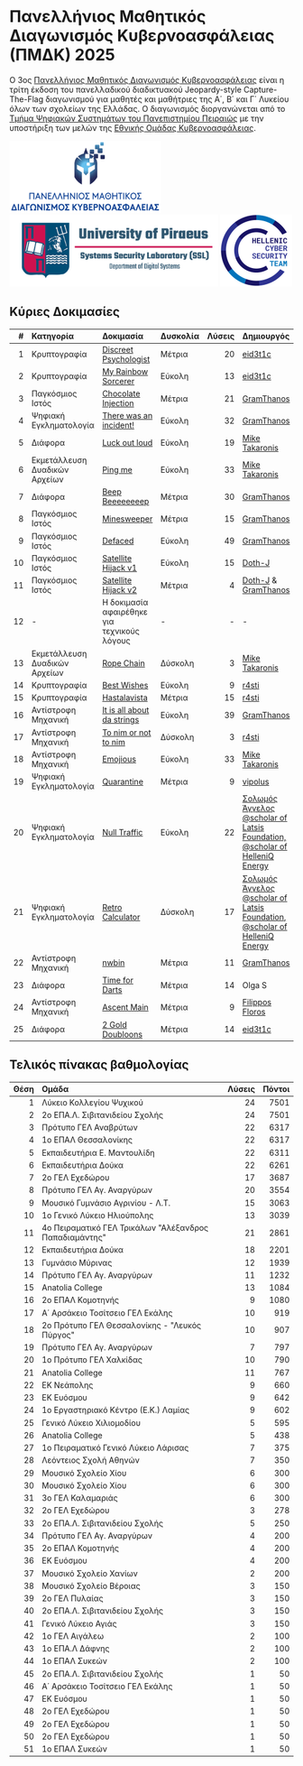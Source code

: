 # Πανελλήνιος Μαθητικός Διαγωνισμός Κυβερνοασφάλειας (ΠΜΔΚ) 2025

O 3ος [Πανελλήνιος Μαθητικός Διαγωνισμός Κυβερνοασφάλειας](https://ecsc.gr/index.php/ethical-hacking-comp/) είναι η τρίτη έκδοση του πανελλαδικού διαδικτυακού Jeopardy-style Capture-The-Flag διαγωνισμού για μαθητές και μαθήτριες της Α΄, Β΄ και Γ΄ Λυκείου όλων των σχολείων της Ελλάδας. Ο διαγωνισμός διοργανώνεται από το [Τμήμα Ψηφιακών Συστημάτων του Πανεπιστημίου Πειραιώς](https://www.ds.unipi.gr) με την υποστήριξη των μελών της [Εθνικής Ομάδας Κυβερνοασφάλειας](https://ecsc.gr).

<p float="left">
  <a href="https://ecsc.gr/index.php/ethical-hacking-comp/"><img src="images/πανελλήνιος-μαθητικός-διαγωνισμός-κυβερνοασφάλειας-πμδκ.png" height="128" /></a>
  <a href="https://www.ds.unipi.gr"><img src="images/university-of-piraeus-ssl.png" height="128" /></a>
  <a href="https://ecsc.gr"><img src="images/hellenic-cyber-security-team.png" height="128" /></a>
</p>

## Κύριες Δοκιμασίες

|   # | Κατηγορία                     | Δοκιμασία                                                                      | Δυσκολία | Λύσεις | Δημιουργός                                                      |
| --: | :---------------------------- | :----------------------------------------------------------------------------- | :------- | -----: | :-------------------------------------------------------------- |
|   1 | Κρυπτογραφία                  | [Discreet Psychologist](challenge-01-discreet-psychologist/writeup/)           | Μέτρια   |     20 | [eid3t1c](https://github.com/eid3t1c) |
|   2 | Κρυπτογραφία                  | [My Rainbow Sorcerer](challenge-02-my-rainbow-sorcerer/writeup/)               | Εύκολη   |     13 | [eid3t1c](https://github.com/eid3t1c) |
|   3 | Παγκόσμιος Ιστός              | [Chocolate Injection](challenge-03-chocolate-injection/writeup/)               | Μέτρια   |     21 | [GramThanos](https://github.com/GramThanos) |
|   4 | Ψηφιακή Εγκληματολογία        | [There was an incident!](challenge-04-there-was-an-incident/writeup/)          | Εύκολη   |     32 | [GramThanos](https://github.com/GramThanos) |
|   5 | Διάφορα                       | [Luck out loud](challenge-05-luck-out-loud/writeup/)                           | Εύκολη   |     19 | [Mike Takaronis](https://x.com/miketakaronis) |
|   6 | Εκμετάλλευση Δυαδικών Αρχείων | [Ping me](challenge-06-ping-me/writeup/)                                       | Εύκολη   |     33 | [Mike Takaronis](https://x.com/miketakaronis) |
|   7 | Διάφορα                       | [Beep Beeeeeeeep](challenge-07-beep-beeeeeeeep/writeup/)                       | Μέτρια   |     30 | [GramThanos](https://github.com/GramThanos) |
|   8 | Παγκόσμιος Ιστός              | [Minesweeper](challenge-08-minesweeper/writeup/)                               | Μέτρια   |     15 | [GramThanos](https://github.com/GramThanos) |
|   9 | Παγκόσμιος Ιστός              | [Defaced](challenge-09-defaced/)                                               | Εύκολη   |     49 | [GramThanos](https://github.com/GramThanos) |
|  10 | Παγκόσμιος Ιστός              | [Satellite Hijack v1](challenge-10-satellite-hijack-v1/writeup/)               | Εύκολη   |     15 | [Doth-J](https://github.com/Doth-J) |
|  11 | Παγκόσμιος Ιστός              | [Satellite Hijack v2](challenge-11-satellite-hijack-v2/writeup/)               | Μέτρια   |      4 | [Doth-J](https://github.com/Doth-J) & [GramThanos](https://github.com/GramThanos) |
|  12 | -                             | Η δοκιμασία αφαιρέθηκε για τεχνικούς λόγους                                    | -        |      - | - |
|  13 | Εκμετάλλευση Δυαδικών Αρχείων | [Rope Chain](challenge-13-rope-chain/writeup)                                  | Δύσκολη  |      3 | [Mike Takaronis](https://x.com/miketakaronis) |
|  14 | Κρυπτογραφία                  | [Best Wishes](challenge-14-best-wishes/writeup/)                               | Εύκολη   |      9 | [r4sti](https://www.youtube.com/@pliromatics2692) |
|  15 | Κρυπτογραφία                  | [Hastalavista](challenge-15-hastalavista/writeup/)                             | Μέτρια   |     15 | [r4sti](https://www.youtube.com/@pliromatics2692) |
|  16 | Αντίστροφη Mηχανική           | [It is all about da strings](challenge-16-it-is-all-about-da-strings/writeup/) | Εύκολη   |     39 | [GramThanos](https://github.com/GramThanos) |
|  17 | Αντίστροφη Mηχανική           | [To nim or not to nim](challenge-17-to-nim-or-not-to-nim/writeup/)             | Δύσκολη  |      3 | [r4sti](https://www.youtube.com/@pliromatics2692) |
|  18 | Αντίστροφη Mηχανική           | [Emojious](challenge-18-emojious/writeup/)                                     | Εύκολη   |     33 | [Mike Takaronis](https://x.com/miketakaronis) |
|  19 | Ψηφιακή Εγκληματολογία        | [Quarantine](challenge-19-quarantine/writeup/)                                 | Mέτρια   |      9 | [vipolus](https://github.com/vipolus) |
|  20 | Ψηφιακή Εγκληματολογία        | [Null Traffic](challenge-20-null-traffic/writeup/)                             | Εύκολη   |     22 | [Σολωμός Άγγελος @scholar of Latsis Foundation, @scholar of HelleniQ Energy](https://github.com/connar) |
|  21 | Ψηφιακή Εγκληματολογία        | [Retro Calculator](challenge-21-retro-calculator/writeup/)                     | Δύσκολη  |     17 | [Σολωμός Άγγελος @scholar of Latsis Foundation, @scholar of HelleniQ Energy](https://github.com/connar) |
|  22 | Αντίστροφη Mηχανική           | [nwbin](challenge-22-nwbin/writeup/)                                           | Mέτρια   |     11 | [GramThanos](https://github.com/GramThanos) |
|  23 | Διάφορα                       | [Time for Darts](challenge-23-time-for-darts/writeup/)                         | Mέτρια   |     14 | Olga S |
|  24 | Αντίστροφη Mηχανική           | [Ascent Main](challenge-24-ascent-main/writeup/)                               | Mέτρια   |      9 | [Filippos Floros](https://github.com/YoungFlexerGR) |
|  25 | Διάφορα                       | [2 Gold Doubloons](challenge-25-2-gold-doubloons/writeup/)                     | Μέτρια   |     14 | [eid3t1c](https://github.com/eid3t1c) |


## Τελικός πίνακας βαθμολογίας

| Θέση | Ομάδα | Λύσεις | Πόντοι |
| ---: | :---- | -----: | -----: |
| 1 | Λύκειο Κολλεγίου Ψυχικού | 24 | 7501 |
| 2 | 2ο ΕΠΑ.Λ. Σιβιτανιδείου Σχολής | 24 | 7501 |
| 3 | Πρότυπο ΓΕΛ Αναβρύτων | 22 | 6317 |
| 4 | 1ο ΕΠΑΛ Θεσσαλονίκης | 22 | 6317 |
| 5 | Εκπαιδευτήρια Ε. Μαντουλίδη | 22 | 6311 |
| 6 | Εκπαιδευτήρια Δούκα | 22 | 6261 |
| 7 | 2ο ΓΕΛ Εχεδώρου | 17 | 3687 |
| 8 | Πρότυπο ΓΕΛ Αγ. Αναργύρων | 20 | 3554 |
| 9 | Μουσικό Γυμνάσιο Αγρινίου - Λ.Τ. | 15 | 3063 |
| 10 | 1ο Γενικό Λύκειο Ηλιούπολης | 13 | 3039 |
| 11 | 4ο Πειραματικό ΓΕΛ Τρικάλων "Αλέξανδρος Παπαδιαμάντης" | 21 | 2861 |
| 12 | Εκπαιδευτήρια Δούκα | 18 | 2201 |
| 13 | Γυμνάσιο Μύρινας | 12 | 1939 |
| 14 | Πρότυπο ΓΕΛ Αγ. Αναργύρων | 11 | 1232 |
| 15 | Anatolia College | 13 | 1084 |
| 16 | 2ο ΕΠΑΛ Κομοτηνής | 9 | 1080 |
| 17 | Α΄ Αρσάκειο Τοσίτσειο ΓΕΛ Εκάλης | 10 | 919 |
| 18 | 2ο Πρότυπο ΓΕΛ Θεσσαλονίκης - "Λευκός Πύργος" | 10 | 907 |
| 19 | Πρότυπο ΓΕΛ Αγ. Αναργύρων | 7 | 797 |
| 20 | 1ο Πρότυπο ΓΕΛ Χαλκίδας | 10 | 790 |
| 21 | Anatolia College | 11 | 767 |
| 22 | ΕΚ Νεάπολης | 9 | 660 |
| 23 | ΕΚ Ευόσμου | 9 | 642 |
| 24 | 1ο Εργαστηριακό Κέντρο (Ε.Κ.) Λαμίας | 9 | 602 |
| 25 | Γενικό Λύκειο Χιλιομοδίου | 5 | 595 |
| 26 | Anatolia College | 5 | 438 |
| 27 | 1ο Πειραματικό Γενικό Λύκειο Λάρισας | 7 | 375 |
| 28 | Λεόντειος Σχολή Αθηνών | 7 | 350 |
| 29 | Μουσικό Σχολείο Χίου | 6 | 300 |
| 30 | Μουσικό Σχολείο Χίου | 6 | 300 |
| 31 | 3ο ΓΕΛ Καλαμαριάς | 6 | 300 |
| 32 | 2ο ΓΕΛ Εχεδώρου | 3 | 278 |
| 33 | 2ο ΕΠΑ.Λ. Σιβιτανιδείου Σχολής | 5 | 250 |
| 34 | Πρότυπο ΓΕΛ Αγ. Αναργύρων | 4 | 200 |
| 35 | 2ο ΕΠΑΛ Κομοτηνής | 4 | 200 |
| 36 | ΕΚ Ευόσμου | 4 | 200 |
| 37 | Μουσικό Σχολείο Χανίων | 2 | 200 |
| 38 | Μουσικό Σχολείο Βέροιας | 3 | 150 |
| 39 | 2ο ΓΕΛ Πυλαίας | 3 | 150 |
| 40 | 2ο ΕΠΑ.Λ. Σιβιτανιδείου Σχολής | 3 | 150 |
| 41 | Γενικό Λύκειο Αγιάς | 3 | 150 |
| 42 | 1ο ΓΕΛ Αιγάλεω | 2 | 100 |
| 43 | 1ο ΕΠΑ.Λ Δάφνης | 2 | 100 |
| 44 | 1ο ΕΠΑΛ Συκεών | 2 | 100 |
| 45 | 2ο ΕΠΑ.Λ. Σιβιτανιδείου Σχολής | 1 | 50 |
| 46 | Α΄ Αρσάκειο Τοσίτσειο ΓΕΛ Εκάλης | 1 | 50 |
| 47 | ΕΚ Ευόσμου | 1 | 50 |
| 48 | 2ο ΓΕΛ Εχεδώρου | 1 | 50 |
| 49 | 2ο ΓΕΛ Εχεδώρου | 1 | 50 |
| 50 | 2ο ΓΕΛ Εχεδώρου | 1 | 50 |
| 51 | 1ο ΕΠΑΛ Συκεών | 1 | 50 |
